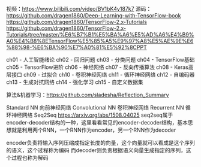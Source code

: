 

视频：https://www.bilibili.com/video/BV1bK4y187k7
源码：https://github.com/dragen1860/Deep-Learning-with-TensorFlow-book
https://github.com/dragen1860/TensorFlow-2.x-Tutorials
https://github.com/dragen1860/TensorFlow-2.x-Tutorials/tree/master/%E6%B7%B1%E5%BA%A6%E5%AD%A6%E4%B9%A0%E4%B8%8ETensorFlow%E5%85%A5%E9%97%A8%E5%AE%9E%E6%88%98-%E6%BA%90%E7%A0%81%E5%92%8CPPT

ch01 - 人工智能绪论
ch02 - 回归问题
ch03 - 分类问题
ch04 - TensorFlow基础
ch05 - TensorFlow进阶
ch06 - 神经网络
ch07 - 反向传播算法
ch08 - Keras高层接口
ch09 - 过拟合
ch10 - 卷积神经网络
ch11 - 循环神经网络
ch12 - 自编码器
ch13 - 生成对抗网络
ch14 - 强化学习
ch15 - 自定义数据集

算法&机器学习：https://github.com/sladesha/Reflection_Summary

Standard NN 向前神经网络
Convolutional NN 卷积神经网络
Recurrent NN 循环神经网络
Seq2Seq  https://arxiv.org/abs/1508.04025
seq2seq属于encoder-decoder结构的一种，这里看看常见的encoder-decoder结构，基本思想就是利用两个RNN，一个RNN作为encoder，另一个RNN作为decoder

encoder负责将输入序列压缩成指定长度的向量，这个向量就可以看成是这个序列的语义，这个过程称为编码
而decoder则负责根据语义向量生成指定的序列，这个过程也称为解码


